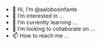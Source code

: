 - 👋 Hi, I’m @aalobosinfante
- 👀 I’m interested in ...
- 🌱 I’m currently learning ...
- 💞️ I’m looking to collaborate on ...
- 📫 How to reach me ...

<!---
aalobosinfante/aalobosinfante is a ✨ special ✨ repository because its `README.md` (this file) appears on your GitHub profile.
You can click the Preview link to take a look at your changes.
--->
